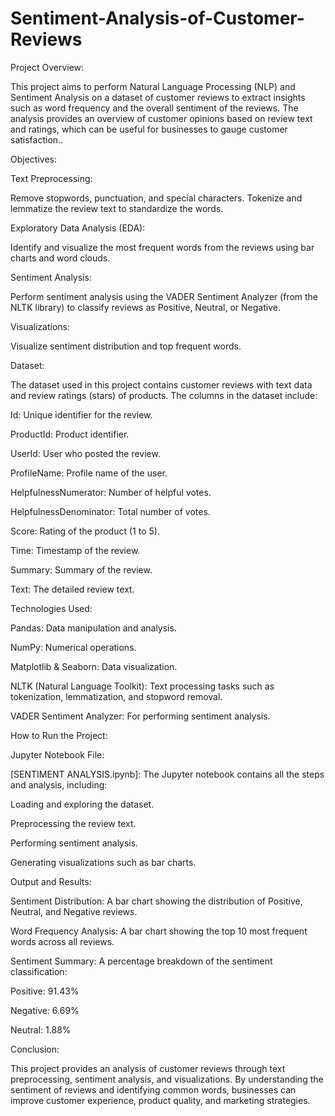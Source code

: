 # Sentiment-Analysis-of-Customer-Reviews
Project Overview:

This project aims to perform Natural Language Processing (NLP) and Sentiment Analysis on a dataset of customer reviews to extract insights such as word frequency and the overall sentiment of the reviews. The analysis provides an overview of customer opinions based on review text and ratings, which can be useful for businesses to gauge customer satisfaction..

Objectives:

Text Preprocessing:

Remove stopwords, punctuation, and special characters.
Tokenize and lemmatize the review text to standardize the words.

Exploratory Data Analysis (EDA):

Identify and visualize the most frequent words from the reviews using bar charts and word clouds.

Sentiment Analysis:

Perform sentiment analysis using the VADER Sentiment Analyzer (from the NLTK library) to classify reviews as Positive, Neutral, or Negative.

Visualizations:

Visualize sentiment distribution and top frequent words.

Dataset:

The dataset used in this project contains customer reviews with text data and review ratings (stars) of products. The columns in the dataset include:

Id: Unique identifier for the review.

ProductId: Product identifier.

UserId: User who posted the review.

ProfileName: Profile name of the user.

HelpfulnessNumerator: Number of helpful votes.

HelpfulnessDenominator: Total number of votes.

Score: Rating of the product (1 to 5).

Time: Timestamp of the review.

Summary: Summary of the review.

Text: The detailed review text.

Technologies Used:

Pandas: Data manipulation and analysis.

NumPy: Numerical operations.

Matplotlib & Seaborn: Data visualization.

NLTK (Natural Language Toolkit): Text processing tasks such as tokenization, lemmatization, and stopword removal.

VADER Sentiment Analyzer: For performing sentiment analysis.

How to Run the Project:


Jupyter Notebook File:

[SENTIMENT ANALYSIS.ipynb]: The Jupyter notebook contains all the steps and analysis, including:

Loading and exploring the dataset.

Preprocessing the review text.

Performing sentiment analysis.

Generating visualizations such as bar charts.

Output and Results:

Sentiment Distribution: A bar chart showing the distribution of Positive, Neutral, and Negative reviews.

Word Frequency Analysis: A bar chart showing the top 10 most frequent words across all reviews.

Sentiment Summary: A percentage breakdown of the sentiment classification:

Positive: 91.43%

Negative: 6.69%

Neutral: 1.88%

Conclusion:

This project provides an analysis of customer reviews through text preprocessing, sentiment analysis, and visualizations. By understanding the sentiment of reviews and identifying common words, businesses can improve customer experience, product quality, and marketing strategies.

